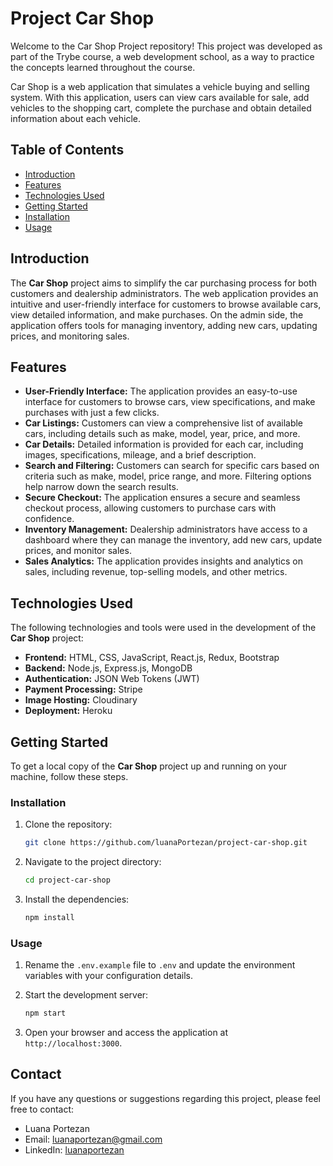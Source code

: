 # Project Car Shop

Welcome to the Car Shop Project repository! This project was developed as part of the Trybe course, a web development school, as a way to practice the concepts learned throughout the course.

Car Shop is a web application that simulates a vehicle buying and selling system. With this application, users can view cars available for sale, add vehicles to the shopping cart, complete the purchase and obtain detailed information about each vehicle.

## Table of Contents

- [Introduction](#introduction)
- [Features](#features)
- [Technologies Used](#technologies-used)
- [Getting Started](#getting-started)
- [Installation](#installation)
- [Usage](#usage)

## Introduction

The **Car Shop** project aims to simplify the car purchasing process for both customers and dealership administrators. The web application provides an intuitive and user-friendly interface for customers to browse available cars, view detailed information, and make purchases. On the admin side, the application offers tools for managing inventory, adding new cars, updating prices, and monitoring sales.

## Features

- **User-Friendly Interface:** The application provides an easy-to-use interface for customers to browse cars, view specifications, and make purchases with just a few clicks.
- **Car Listings:** Customers can view a comprehensive list of available cars, including details such as make, model, year, price, and more.
- **Car Details:** Detailed information is provided for each car, including images, specifications, mileage, and a brief description.
- **Search and Filtering:** Customers can search for specific cars based on criteria such as make, model, price range, and more. Filtering options help narrow down the search results.
- **Secure Checkout:** The application ensures a secure and seamless checkout process, allowing customers to purchase cars with confidence.
- **Inventory Management:** Dealership administrators have access to a dashboard where they can manage the inventory, add new cars, update prices, and monitor sales.
- **Sales Analytics:** The application provides insights and analytics on sales, including revenue, top-selling models, and other metrics.

## Technologies Used

The following technologies and tools were used in the development of the **Car Shop** project:

- **Frontend:** HTML, CSS, JavaScript, React.js, Redux, Bootstrap
- **Backend:** Node.js, Express.js, MongoDB
- **Authentication:** JSON Web Tokens (JWT)
- **Payment Processing:** Stripe
- **Image Hosting:** Cloudinary
- **Deployment:** Heroku

## Getting Started

To get a local copy of the **Car Shop** project up and running on your machine, follow these steps.

### Installation

1. Clone the repository:

   ```bash
   git clone https://github.com/luanaPortezan/project-car-shop.git
   ```

2. Navigate to the project directory:

   ```bash
   cd project-car-shop
   ```

3. Install the dependencies:

   ```bash
   npm install
   ```

### Usage

1. Rename the `.env.example` file to `.env` and update the environment variables with your configuration details.

2. Start the development server:

   ```bash
   npm start
   ```

3. Open your browser and access the application at `http://localhost:3000`.

## Contact

If you have any questions or suggestions regarding this project, please feel free to contact:

- Luana Portezan
- Email: luanaportezan@gmail.com
- LinkedIn: [luanaportezan](https://www.linkedin.com/in/luanaportezan)
